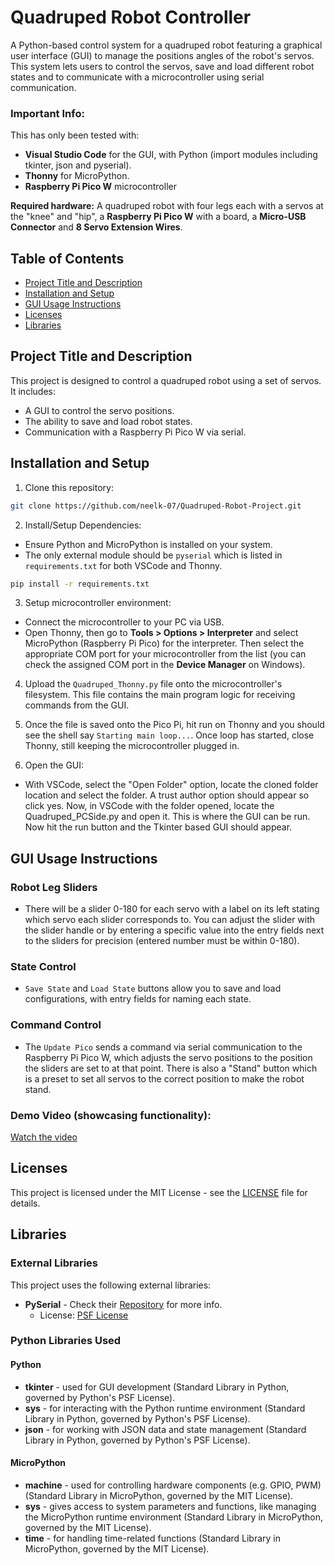 # Quadruped Robot Controller

A Python-based control system for a quadruped robot featuring a graphical user interface (GUI) to manage the positions angles of the robot's servos. This system lets users to control the servos, save and load different robot states and to communicate with a microcontroller using serial communication.

### Important Info:
This has only been tested with:
- **Visual Studio Code** for the GUI, with Python (import modules including tkinter, json and pyserial).
- **Thonny** for MicroPython.
- **Raspberry Pi Pico W** microcontroller

**Required hardware:** A quadruped robot with four legs each with a servos at the "knee" and "hip", a **Raspberry Pi Pico W** with a board, a **Micro-USB Connector** and **8 Servo Extension Wires**.

## Table of Contents
- [Project Title and Description](#project-title-and-description)
- [Installation and Setup](#installation-and-setup)
- [GUI Usage Instructions](#GUI-usage-instructions)
- [Licenses](#licenses)
- [Libraries](#libraries)

## Project Title and Description
This project is designed to control a quadruped robot using a set of servos. It includes:
- A GUI to control the servo positions.
- The ability to save and load robot states.
- Communication with a Raspberry Pi Pico W via serial.

## Installation and Setup 
1. Clone this repository:
```bash
git clone https://github.com/neelk-07/Quadruped-Robot-Project.git
```
2. Install/Setup Dependencies:
- Ensure Python and MicroPython is installed on your system.
- The only external module should be `pyserial` which is listed in `requirements.txt` for both VSCode and Thonny.
```bash
pip install -r requirements.txt
```
3. Setup microcontroller environment:
- Connect the microcontroller to your PC via USB.
- Open Thonny, then go to **Tools > Options > Interpreter** and select MicroPython (Raspberry Pi Pico) for the interpreter. Then select the appropriate COM port for your microcontroller from the list (you can check the assigned COM port in the **Device Manager** on Windows).
  
4. Upload the `Quadruped_Thonny.py` file onto the microcontroller's filesystem. This file contains the main program logic for receiving commands from the GUI.

5. Once the file is saved onto the Pico Pi, hit run on Thonny and you should see the shell say `Starting main loop...`. Once loop has started, close Thonny, still keeping the microcontroller plugged in.

6. Open the GUI:
- With VSCode, select the "Open Folder" option, locate the cloned folder location and select the folder. A trust author option should appear so click yes. Now, in VSCode with the folder opened, locate the Quadruped_PCSide.py and open it. This is where the GUI can be run. Now hit the run button and the Tkinter based GUI should appear.
## GUI Usage Instructions
### Robot Leg Sliders
- There will be a slider 0-180 for each servo with a label on its left stating which servo each slider corresponds to. You can adjust the slider with the slider handle or by entering a specific value into the entry fields next to the sliders for precision (entered number must be within 0-180).
### State Control
- `Save State` and `Load State` buttons allow you to save and load configurations, with entry fields for naming each state.
### Command Control
- The `Update Pico` sends a command via serial communication to the Raspberry Pi Pico W, which adjusts the servo positions to the position the sliders are set to at that point. There is also a "Stand" button which is a preset to set all servos to the correct position to make the robot stand.

### Demo Video (showcasing functionality):
[Watch the video](https://www.youtube.com/shorts/xikzhpxLIr0)

## Licenses
This project is licensed under the MIT License - see the [LICENSE](LICENSE) file for details.

## Libraries
### External Libraries
This project uses the following external libraries:
- **PySerial** - Check their [Repository](https://github.com/pyserial/pyserial) for more info.
  - License: [PSF License](https://opensource.org/license/python-2-0)

### Python Libraries Used
#### Python
- **tkinter** - used for GUI development (Standard Library in Python, governed by Python's PSF License).
- **sys** - for interacting with the Python runtime environment (Standard Library in Python, governed by Python's PSF License).
- **json** - for working with JSON data and state management (Standard Library in Python, governed by Python's PSF License).
#### MicroPython
- **machine** - used for controlling hardware components (e.g. GPIO, PWM) (Standard Library in MicroPython, governed by the MIT License).
- **sys** - gives access to system parameters and functions, like managing the MicroPython runtime environment (Standard Library in MicroPython, governed by the MIT License).
- **time** - for handling time-related functions (Standard Library in MicroPython, governed by the MIT License).
